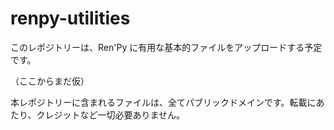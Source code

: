 # renpy-utilities

このレポジトリーは、Ren'Py に有用な基本的ファイルをアップロードする予定です。

（ここからまだ仮）

本レポジトリーに含まれるファイルは、全てパブリックドメインです。転載にあたり、クレジットなど一切必要ありません。
